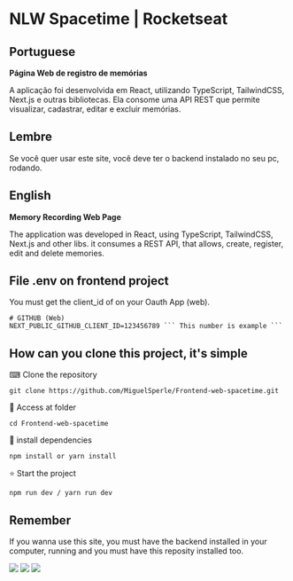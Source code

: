 # NLW Spacetime | Rocketseat

<h2>Portuguese</h2>


<p><strong>Página Web de registro de memórias</strong></p>

A aplicação foi desenvolvida em React, utilizando TypeScript, TailwindCSS, Next.js e outras bibliotecas. Ela consome uma API REST que permite visualizar, cadastrar, editar e excluir memórias.

<h2>Lembre</h2>

Se você quer usar este site, você deve ter o backend instalado no seu pc, rodando.

<h2>English</h2>

<p><strong>Memory Recording Web Page</strong></p>

The application was developed in React, using TypeScript, TailwindCSS, Next.js and other libs. it consumes a REST API, that allows, create, register, edit and delete memories.

<h2>File .env on frontend project</h2>

You must get the client_id of on your Oauth App (web).

```
# GITHUB (Web)
NEXT_PUBLIC_GITHUB_CLIENT_ID=123456789 ``` This number is example ```
```

<h2>How can you clone this project, it's simple</h2>

⌨ Clone the repository
```
git clone https://github.com/MiguelSperle/Frontend-web-spacetime.git
```

📂 Access at folder
```
cd Frontend-web-spacetime
```

📡 install dependencies
```
npm install or yarn install
```

⭐ Start the project
```
npm run dev / yarn run dev
```


<h2>Remember</h2>

If you wanna use this site, you must have the backend installed in your computer, running and you must have this reposity installed too.

<img src="https://i.imgur.com/JUNxc77.png"/>
<img src="https://i.imgur.com/ZCFwDfa.png" />
<img src="https://i.imgur.com/XStIUQd.png" />



